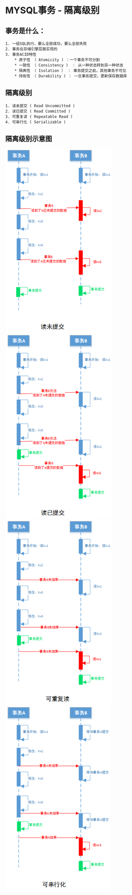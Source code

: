 # MYSQL事务 - 隔离级别

## 事务是什么：    
    1. 一组SQL执行，要么全部成功，要么全部失败    
    2. 事务在存储引擎层面实现的
    3. 事务ACID特性    
        * 原子性 （ Atomicity ) ：一个事务不可分割
        * 一致性 （ Consistency )　： 从一种状态转到另一种状态
        * 隔离性 （ Isolation ） ： 事务提交之前，其他事务不可见
        * 持有性 （ Durability ) ： 一旦事务提交，更新保存数据库


## 隔离级别
    1. 读未提交 ( Read Uncommitted )
    2. 读已提交 ( Read Committed )
    3. 可重复读 ( Repeatable Read )
    4. 可串行化 ( Serializable )

## 隔离级别示意图
![流程示意图](imgs/mysql-08-05.jpg) ![流程示意图](imgs/mysql-08-02.jpg) ![流程示意图](imgs/mysql-08-03.jpg) ![流程示意图](imgs/mysql-08-04.jpg)
